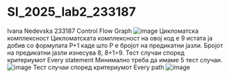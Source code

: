 # SI_2025_lab2_233187
Ivana Nedevska 233187
Control Flow Graph
![image](https://github.com/user-attachments/assets/0c15942b-f935-4a4c-97de-d4df107721aa)
Цикломатска комплексност
Цикломатската комплексност на овој код е 9 истата ја добив со формулата P+1 каде што P е бројот на предикатни јазли. Бројот на предикатни јазли изнесува 8, 8+1=9.
Тест случаи според критериумот Every statement
Минимално треба да имаме 5 тест случаи. 
![image](https://github.com/user-attachments/assets/86f11f31-ba4a-4d3e-a5c2-87fe28010484)
Тест случаи според критериумот Every path
![image](https://github.com/user-attachments/assets/761a3a8e-f5e6-4d50-ab1e-f0fbc44a5a68)



                                                                                                 
